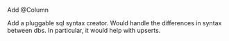 Add @Column

Add a pluggable sql syntax creator. Would handle the differences in syntax between dbs.
In particular, it would help with upserts.

